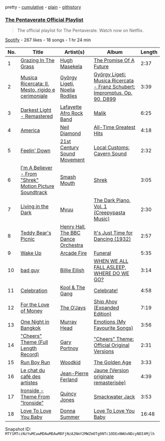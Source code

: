 pretty - [cumulative](/playlists/cumulative/37i9dQZF1DWXTsdpx69Vjw.md) - [plain](/playlists/plain/37i9dQZF1DWXTsdpx69Vjw) - [githistory](https://github.githistory.xyz/mackorone/spotify-playlist-archive/blob/main/playlists/plain/37i9dQZF1DWXTsdpx69Vjw)

### [The Pentaverate Official Playlist](https://open.spotify.com/playlist/37i9dQZF1DWXTsdpx69Vjw)

> The official playlist for The Pentaverate\. Watch now on Netflix.

[Spotify](https://open.spotify.com/user/spotify) - 267 likes - 18 songs - 1 hr 24 min

| No. | Title | Artist(s) | Album | Length |
|---|---|---|---|---|
| 1 | [Grazing In The Grass](https://open.spotify.com/track/2P6Buc8kWRgShx7aHIadqu) | [Hugh Masekela](https://open.spotify.com/artist/1b3F5FI7TX4IWTNA4P1kWp) | [The Promise Of A Future](https://open.spotify.com/album/21YlyIf7r7nQGypMvogt2D) | 2:37 |
| 2 | [Musica Ricercata: II\. Mesto, rigido e cerimoniale](https://open.spotify.com/track/5cL4CQJv6B5a33raAHEFqU) | [György Ligeti](https://open.spotify.com/artist/1zb5zmIuX2lTbzcn7YeQlg), [Noelia Rodiles](https://open.spotify.com/artist/14k220b66tZzMFeozFFj1R) | [György Ligeti: Musica Ricercata \- Franz Schubert: Impromptus, Op\. 90, D899](https://open.spotify.com/album/7DYlw5RuShkpqIu1HpSJOZ) | 3:39 |
| 3 | [Darkest Light \- Remastered](https://open.spotify.com/track/6NQa29zjyhcL1duAf45yG8) | [Lafayette Afro Rock Band](https://open.spotify.com/artist/5EgMMveFcSL3rq87Wkyw4s) | [Malik](https://open.spotify.com/album/06ShCVJczYncEWk3LjJ2Vd) | 6:25 |
| 4 | [America](https://open.spotify.com/track/6OG7D7kfDJcB9bDmTPO0NS) | [Neil Diamond](https://open.spotify.com/artist/7mEIug7XUlQHikrFxjTWes) | [All\-Time Greatest Hits](https://open.spotify.com/album/6sdXGlrywMohGMVg5gIqwp) | 4:18 |
| 5 | [Feelin' Down](https://open.spotify.com/track/0XQdgdjf7p750Up6Hph4B5) | [21st Century Sound Movement](https://open.spotify.com/artist/08aYNTyFcs9pziuHzGICoA) | [Local Customs: Cavern Sound](https://open.spotify.com/album/6mjkrUpqmsVkG13fUDcIp8) | 2:32 |
| 6 | [I'm A Believer \- From "Shrek" Motion Picture Soundtrack](https://open.spotify.com/track/0mBL2JwjNYKtdFacHxvtJt) | [Smash Mouth](https://open.spotify.com/artist/2iEvnFsWxR0Syqu2JNopAd) | [Shrek](https://open.spotify.com/album/4fFn4t0JoZrNB3VY4HZ970) | 3:05 |
| 7 | [Living in the Dark](https://open.spotify.com/track/0ocita5XIGAXtXATIBWlwG) | [Myuu](https://open.spotify.com/artist/5sP3ci0jwrXUBo76t8pGTF) | [The Dark Piano, Vol\. 1 \(Creepypasta Music\)](https://open.spotify.com/album/1d3X0w0kdfqcvOVNfnthhP) | 2:30 |
| 8 | [Teddy Bear's Picnic](https://open.spotify.com/track/6DHCNTRLdVHJHoaNpFTPJw) | [Henry Hall](https://open.spotify.com/artist/6ZvPawZKckuHlqY8n7CUnl), [The BBC Dance Orchestra](https://open.spotify.com/artist/5PFXkTaxxM0cd42woXZBvP) | [It's Just Time for Dancing \(1932\)](https://open.spotify.com/album/321VdNbk8aSIXH2Qi0VB6e) | 2:57 |
| 9 | [Wake Up](https://open.spotify.com/track/6Hmj7SrLRbreLVfVS7mV1S) | [Arcade Fire](https://open.spotify.com/artist/3kjuyTCjPG1WMFCiyc5IuB) | [Funeral](https://open.spotify.com/album/6ZB8qaR9JNuS0Q0bG1nbcH) | 5:35 |
| 10 | [bad guy](https://open.spotify.com/track/2Fxmhks0bxGSBdJ92vM42m) | [Billie Eilish](https://open.spotify.com/artist/6qqNVTkY8uBg9cP3Jd7DAH) | [WHEN WE ALL FALL ASLEEP, WHERE DO WE GO?](https://open.spotify.com/album/0S0KGZnfBGSIssfF54WSJh) | 3:14 |
| 11 | [Celebration](https://open.spotify.com/track/3K7Q9PHUWPTaknlbFPThn2) | [Kool & The Gang](https://open.spotify.com/artist/3VNITwohbvU5Wuy5PC6dsI) | [Celebrate!](https://open.spotify.com/album/2kc4mhFRsoIRVD0XEYnwhI) | 4:58 |
| 12 | [For the Love of Money](https://open.spotify.com/track/3p1JoOEhVkEnTaa4JzTMSk) | [The O'Jays](https://open.spotify.com/artist/38h03gA85YYPeDPd9ER9rT) | [Ship Ahoy \(Expanded Edition\)](https://open.spotify.com/album/0prtrB4HNL9tiEeAv57Bz8) | 7:19 |
| 13 | [One Night in Bangkok](https://open.spotify.com/track/6erBowZaW6Ur3vNOWhS2zM) | [Murray Head](https://open.spotify.com/artist/479Yp6DvyXoIaCssAxB4QR) | [Emotions \(My Favourite Songs\)](https://open.spotify.com/album/4zNqO0KPoLtp90U3Ljl9PT) | 3:56 |
| 14 | ["Cheers" Theme \(Full Length Record\)](https://open.spotify.com/track/0KiwlUzEr8AFl3EofUxZpj) | [Gary Portnoy](https://open.spotify.com/artist/53U1IJqr6Hhmn53UcbgF7D) | ["Cheers" Theme: Official Original Versions](https://open.spotify.com/album/6iI4oVgY6FuLucIUm1Jztw) | 2:31 |
| 15 | [Run Boy Run](https://open.spotify.com/track/0boS4e6uXwp3zAvz1mLxZS) | [Woodkid](https://open.spotify.com/artist/44TGR1CzjKBxSHsSEy7bi9) | [The Golden Age](https://open.spotify.com/album/7oRzNo0PkoRJlvI9Eocyf2) | 3:33 |
| 16 | [Le chat du café des artistes](https://open.spotify.com/track/43LPmTp1zMpA53CyFq5oNO) | [Jean\-Pierre Ferland](https://open.spotify.com/artist/6ztZs0FOUv1FqwSxsj11R3) | [Jaune \(Version originale remasterisée\)](https://open.spotify.com/album/69OtZSaKCtNJawhqenAJ0U) | 4:39 |
| 17 | [Ironside \- Theme From "Ironside"](https://open.spotify.com/track/30RmekD1dSy913wZnryc1h) | [Quincy Jones](https://open.spotify.com/artist/3rxIQc9kWT6Ueg4BhnOwRK) | [Smackwater Jack](https://open.spotify.com/album/7s9qCF31WJcVQf8okNTBAl) | 3:53 |
| 18 | [Love To Love You Baby](https://open.spotify.com/track/6Szw3sQC5Zssr15AJsUY9J) | [Donna Summer](https://open.spotify.com/artist/2eogQKWWoohI3BSnoG7E2U) | [Love To Love You Baby](https://open.spotify.com/album/210folYgKMSZAz4IiqDnmy) | 16:48 |

Snapshot ID: `MTY1MTczNzYwMCwwMDAwMDAwMDFjNzA2NmY2MWZmOTg0NTc1ODExNWUxNDcyNDI4Mjlh`
